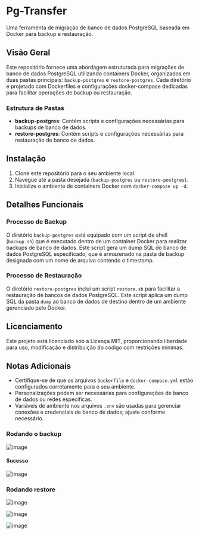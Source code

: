 
# Pg-Transfer

Uma ferramenta de migração de banco de dados PostgreSQL baseada em Docker para backup e restauração.

## Visão Geral

Este repositório fornece uma abordagem estruturada para migrações de banco de dados PostgreSQL utilizando containers Docker, organizados em duas pastas principais: `backup-postgres` e `restore-postgres`. Cada diretório é projetado com Dockerfiles e configurações docker-compose dedicadas para facilitar operações de backup ou restauração.

### Estrutura de Pastas

- **backup-postgres**: Contém scripts e configurações necessárias para backups de banco de dados.
- **restore-postgres**: Contém scripts e configurações necessárias para restauração de banco de dados.

## Instalação

1. Clone este repositório para o seu ambiente local.
2. Navegue até a pasta desejada (`backup-postgres` ou `restore-postgres`).
3. Inicialize o ambiente de containers Docker com `docker-compose up -d`.

## Detalhes Funcionais

### Processo de Backup

O diretório `backup-postgres` está equipado com um script de shell (`backup.sh`) que é executado dentro de um container Docker para realizar backups de banco de dados. Este script gera um dump SQL do banco de dados PostgreSQL especificado, que é armazenado na pasta de backup designada com um nome de arquivo contendo o timestamp.

### Processo de Restauração

O diretório `restore-postgres` inclui um script `restore.sh` para facilitar a restauração de bancos de dados PostgreSQL. Este script aplica um dump SQL da pasta `dump` ao banco de dados de destino dentro de um ambiente gerenciado pelo Docker.

## Licenciamento

Este projeto está licenciado sob a Licença MIT, proporcionando liberdade para uso, modificação e distribuição do código com restrições mínimas.

## Notas Adicionais

- Certifique-se de que os arquivos `Dockerfile` e `docker-compose.yml` estão configurados corretamente para o seu ambiente.
- Personalizações podem ser necessárias para configurações de banco de dados ou redes específicas.
- Variáveis de ambiente nos arquivos `.env` são usadas para gerenciar conexões e credenciais de banco de dados; ajuste conforme necessário.


### Rodando o backup

![image](https://github.com/user-attachments/assets/75247ba3-a968-410f-a435-8d58acbf0dcd)


#### Sucesso
![image](https://github.com/user-attachments/assets/1175df42-f109-4713-87fe-ee1fb9b016ef)



### Rodando restore
![image](https://github.com/user-attachments/assets/6302ba58-1971-4bdc-bced-6249051abcf7)

![image](https://github.com/user-attachments/assets/fa36a8c1-c5a7-4c90-ace0-e5d336d25bf0)

![image](https://github.com/user-attachments/assets/22fb38ec-c9fc-4131-906e-8057923b96ca)


